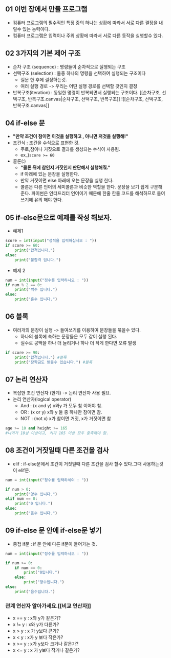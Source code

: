 ## 01 이번 장에서 만들 프로그램
-  컴퓨터 프로그램의 필수적인 특징 중의 하나는 상황에 따라서 서로 다른 결정을 내릴수 있는 능력이다. 
- 컴퓨터 프로그램은 입력이나 주위 상황에 따라서 서로 다른 동작을 실행할수 있다. 

## 02 3가지의 기본 제어 구조
- 순차 구조 (sequence) : 명령들이 순차적으로 실행되는 구조
- 선택구조 (selection) : 둘중 하나의 명령을 선택하여 실행되는 구조이다
	- 질문 한 후에 결정하는것.
	- 여러 실행 경로 -> 우리는 어떤 실행 경로를 선택할 것인지 결정
- 반복구조(iteration) : 동일한 명령이 반복되면서 실행되는 구조이다.
[[순차구조, 선택구조, 반복구조.canvas|순차구조, 선택구조, 반복구조]]
![[순차구조, 선택구조, 반복구조.canvas]]
## 04 if-else 문
- **"만약 조건이 참이면 이것을 실행하고 , 아니면 저것을 실행해!"**
- 조건식 : 조건을 수식으로 표현한 것.
	- 주로,참이나 거짓으로 결과를 생성되는 수식이 사용됨.
	- ex_)`score >= 60`
- 콜론(:)
	- **"콜론 뒤에 참인지 거짓인지 판단해서 실행해줘."**
	- if 아래에 있는 문장을 실행한다. 
	- 만약 거짓이면 else 아래에 오는 문장을 실행 한다.
	- 콜론은 다른 언어의 세미콜론과 비슷한 역할을 한다. 문장을 보기 쉽게 구분해 준다. 
	  파이썬은 인터프리터 언어이기 때문에 한줄 한줄 코드를 해석하므로 들여쓰기에 유의 해야 한다. 

## 05 if-else문으로 예제를 작성 해보자.
- 예제1
```python
score = int(input("성적을 입력하십시오 : "))
if score >= 60: 
	print("합격입니다.")
else:
	print("불합격 입니다.")
```

- 예제 2
```python
num = int(input("정수를 입력하시오 : "))
if num % 2 == 0:
	print("짝수 입니다.")
else:
	print("홀수 입니다.")
```

## 06 블록
- 여러개의 문장이 실행 -> 들여쓰기를 이용하여 문장들을 묶을수 있다. 
	- 하나의 블록에 속하는 문장들은 모두 같이 실행 된다.
	- 실수로 공백을 하나 더 늘리거나 하나 더 작게 한다면 오류 발생
```python
if score >= 90:
	print("합격입니다.") #블록
	print("장학금도 받을수 있습니다.") #블록
```

## 07 논리 연산자
- 복잡한 조건 연산자 (한계) -> 논리 연산자 사용 필요.
- 논리 연산자(logical operator)
	- And : (x and y) x와y 가 모두 참 이어야 참.
	- OR : (x or y) x와 y 둘 중 하나만 참이면 참.
	- NOT : (not x) x가 참이면 거짓, x가 거짓이면 참
```python
age >= 10 and height >= 165
#나이가 10살 이상이고, 키가 165 이상 모두 충족해야 함.
```

## 08 조건이 거짓일때 다른 조건을 검사
- elif : if-else문에서 조건이 거짓일때 다른 조건을 검사 할수 있다.그때 사용하는것이 elif문.
```python
num = int(input("정수를 입력하세여 : "))

if num > 0:
	print("양수 입니다.")
elif num == 0:
	print("0 입니다.")
else:
	print("음수 입니다.")
```

## 09 if-else 문 안에 if-else문 넣기
- 중첩 if문 : if 문 안에 다른 if문이 들어가는 것.
```python
num = int(input("정수를 입력하시오 : "))

if num >= 0:
	if num == 0:
		print("0입니다.")
	else:
		print("양수입니다.")
else:
	print("음수입니다.")
```

### 관계 연산자 알아가세요.[[비교 연산자]]
- x == y : x와 y가 같은가?
- x != y : x와 y가 다른가?
- x > y : x 가 y보다 큰가?
- x < y : x가 y 보다 작은가?
- x >= y : x가 y보다 크거나 같은가?
- x <= y : x 가 y보다 작거나 같은가?